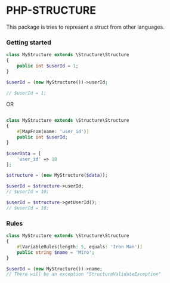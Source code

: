 # PHP-STRUCTURE

This package is tries to represent a struct from other languages.

### Getting started

```php
class MyStructure extends \Structure\Structure
{
    public int $userId = 1;
}

$userId = (new MyStructure())->userId;

// $userId = 1;
```

OR

```php

class MyStructure extends \Structure\Structure
{
    #[MapFrom(name: 'user_id')]
    public int $userId;
}

$userData = [
    'user_id' => 10
];

$structure = (new MyStructure($data));

$userId = $structure->userId;
// $userId = 10;

$userId = $structure->getUserId();
// $userId = 10;
```

### Rules

```php
class MyStructure extends \Structure\Structure
{
    #[VariableRules(length: 5, equals: 'Iron Man')]
    public string $name = 'Miro';
}

$userId = (new MyStructure())->name;
// There will be an exception "StructureValidateException"
```